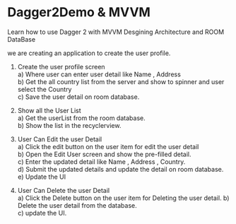# Dagger2Demo & MVVM 
Learn how to use Dagger 2 with MVVM Desgining Architecture and ROOM DataBase  


we are creating an application to create the user profile.  


1) Create the user profile screen  
    a) Where user can enter  user detail  like Name , Address  
    b) Get the all country list from the server and show to spinner and user select the Country    
    c) Save the user detail on room database.  
    
2) Show all the User List    
    a) Get the userList from the room database.    
    b) Show the list in the recyclerview.  
    
3) User Can Edit the user Detail  
    a) Click the edit button on the user item for edit the user detail  
    b) Open the Edit User screen and show the pre-filled detail.  
    c) Enter the updated detail like Name , Address , Country.  
    d) Submit the updated details and update the detail on room database.  
    e) Update the UI  
       
4) User Can Delete the user Detail  
    a) Click the Delete button on the user item for Deleting the user detail. 
    b) Delete the user detail from the database.   
    c) update the UI.   
    



